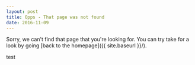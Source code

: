 ```yaml
---
layout: post
title: Opps - That page was not found
date: 2016-11-09
---
```


Sorry, we can't find that page that you're looking for. You can try take for a look by going [back to the homepage]({{ site.baseurl }}/).

test